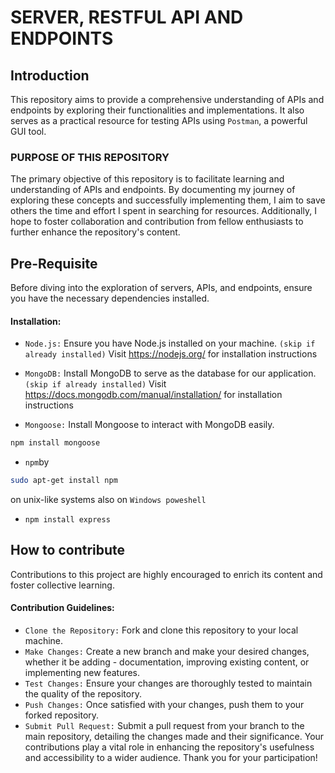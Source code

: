 # SERVER, RESTFUL API  AND ENDPOINTS 

## Introduction

This repository aims to provide a comprehensive understanding of APIs and endpoints by exploring their functionalities and implementations. It also serves as a practical resource for testing APIs using `Postman`, a powerful GUI tool.

### PURPOSE OF THIS REPOSITORY

The primary objective of this repository is to facilitate learning and understanding of APIs and endpoints. By documenting my journey of exploring these concepts and successfully implementing them, I aim to save others the time and effort I spent in searching for resources. Additionally, I hope to foster collaboration and contribution from fellow enthusiasts to further enhance the repository's content.

## Pre-Requisite

Before diving into the exploration of servers, APIs, and endpoints, ensure you have the necessary dependencies installed.

#### Installation:
- `Node.js:` Ensure you have Node.js installed on your machine. `(skip if already installed)` Visit <https://nodejs.org/> for installation instructions

- `MongoDB:` Install MongoDB to serve as the database for our application. `(skip if already installed)` Visit <https://docs.mongodb.com/manual/installation/> for installation instructions
- `Mongoose:` Install Mongoose to interact with MongoDB easily.
 ```bash
 npm install mongoose
 ```
-  `npm`by 
```bash 
sudo apt-get install npm 
```  
on unix-like systems also on `Windows poweshell`
- `npm install express`



## How to contribute

Contributions to this project are highly encouraged to enrich its content and foster collective learning.

#### Contribution Guidelines:

- `Clone the Repository:` Fork and clone this repository to your local machine.
- `Make Changes:` Create a new branch and make your desired changes, whether it be adding - documentation, improving existing content, or implementing new features.
- `Test Changes:` Ensure your changes are thoroughly tested to maintain the quality of the repository.
- `Push Changes:` Once satisfied with your changes, push them to your forked repository.
- `Submit Pull Request:` Submit a pull request from your branch to the main repository, detailing the changes made and their significance.
Your contributions play a vital role in enhancing the repository's usefulness and accessibility to a wider audience. Thank you for your participation!